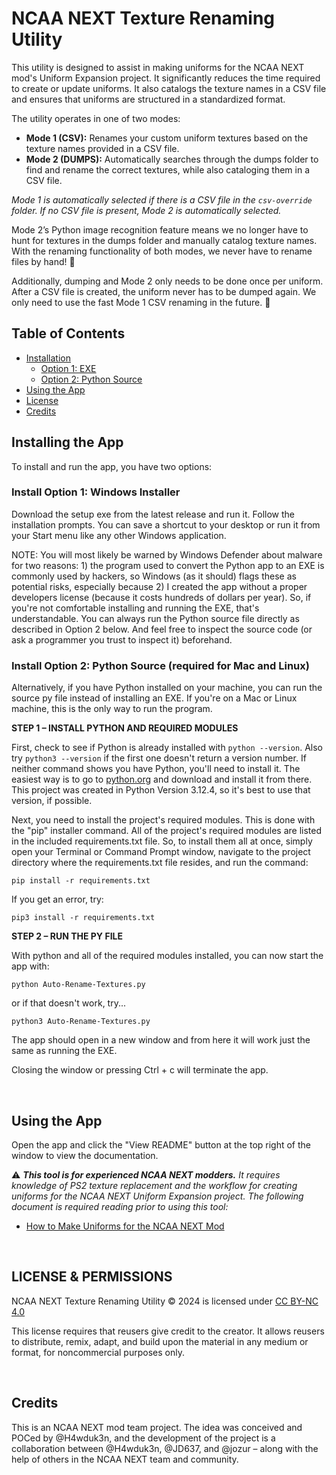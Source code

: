 # NCAA NEXT Texture Renaming Utility

This utility is designed to assist in making uniforms for the NCAA NEXT mod's Uniform Expansion project. It significantly reduces the time required to create or update uniforms. It also catalogs the texture names in a CSV file and ensures that uniforms are structured in a standardized format.

The utility operates in one of two modes:

- **Mode 1 (CSV):** Renames your custom uniform textures based on the texture names provided in a CSV file.
- **Mode 2 (DUMPS):** Automatically searches through the dumps folder to find and rename the correct textures, while also cataloging them in a CSV file.

*Mode 1 is automatically selected if there is a CSV file in the `csv-override` folder. If no CSV file is present, Mode 2 is automatically selected.*

Mode 2’s Python image recognition feature means we no longer have to hunt for textures in the dumps folder and manually catalog texture names. With the renaming functionality of both modes, we never have to rename files by hand! 🎉

Additionally, dumping and Mode 2 only needs to be done once per uniform. After a CSV file is created, the uniform never has to be dumped again. We only need to use the fast Mode 1 CSV renaming in the future. 👀


## Table of Contents
- [Installation](#installation)
  - [Option 1: EXE](#installation--exe)
  - [Option 2: Python Source](#installation--python)
- [Using the App](#usage)
- [License](#license)
- [Credits](#credits)

## Installing the App <a name="installation"></a>

To install and run the app, you have two options:

### Install Option 1: Windows Installer <a name="installation--exe"></a>

Download the setup exe from the latest release and run it. Follow the installation prompts. You can save a shortcut to your desktop or run it from your Start menu like any other Windows application. 

NOTE: You will most likely be warned by Windows Defender about malware for two reasons: 1) the program used to convert the Python app to an EXE is commonly used by hackers, so Windows (as it should) flags these as potential risks, especially because 2) I created the app without a proper developers license (because it costs hundreds of dollars per year). So, if you're not comfortable installing and running the EXE, that's understandable. You can always run the Python source file directly as described in Option 2 below. And feel free to inspect the source code (or ask a programmer you trust to inspect it) beforehand. 

### Install Option 2: Python Source (required for Mac and Linux) <a name="installation--python"></a>

Alternatively, if you have Python installed on your machine, you can run the source py file instead of installing an EXE. If you're on a Mac or Linux machine, this is the only way to run the program.

**STEP 1 – INSTALL PYTHON AND REQUIRED MODULES**

First, check to see if Python is already installed with `python --version`. Also try `python3 --version` if the first one doesn't return a version number. If neither command shows you have Python, you'll need to install it. The easiest way is to go to [python.org](https://www.python.org) and download and install it from there. This project was created in Python Version 3.12.4, so it's best to use that version, if possible. 

Next, you need to install the project's required modules. This is done with the "pip" installer command. All of the project's required modules are listed in the included requirements.txt file. So, to install them all at once, simply open your Terminal or Command Prompt window, navigate to the project directory where the requirements.txt file resides, and run the command: 

    pip install -r requirements.txt

If you get an error, try:

    pip3 install -r requirements.txt


**STEP 2 – RUN THE PY FILE**

With python and all of the required modules installed, you can now start the app with:

    python Auto-Rename-Textures.py

or if that doesn't work, try... 

    python3 Auto-Rename-Textures.py

The app should open in a new window and from here it will work just the same as running the EXE.

Closing the window or pressing Ctrl + c will terminate the app.

<br>

## Using the App <a name="usage"></a>

Open the app and click the "View README" button at the top right of the window to view the documentation.

⚠️ ***This tool is for experienced NCAA NEXT modders.** It requires knowledge of PS2 texture replacement and the workflow for creating uniforms for the NCAA NEXT Uniform Expansion project. The following document is required reading prior to using this tool:*

- [How to Make Uniforms for the NCAA NEXT Mod](https://docs.google.com/document/d/1DC1jlsMENmutn55_Zbo6iYG-3sgPWhNC/edit#heading=h.inb40xudxrzt)


<br>

## LICENSE & PERMISSIONS <a name="license"></a>

NCAA NEXT Texture Renaming Utility © 2024 is licensed under [CC BY-NC 4.0](http://creativecommons.org/licenses/by-nc/4.0/?ref=chooser-v1) 

This license requires that reusers give credit to the creator. It allows reusers to distribute, remix, adapt, and build upon the material in any medium or format, for noncommercial purposes only.

<br>

## Credits <a name="credits"></a>

This is an NCAA NEXT mod team project. The idea was conceived and POCed by @H4wduk3n, and the development of the project is a collaboration between @H4wduk3n, @JD637, and @jozur – along with the help of others in the NCAA NEXT team and community.